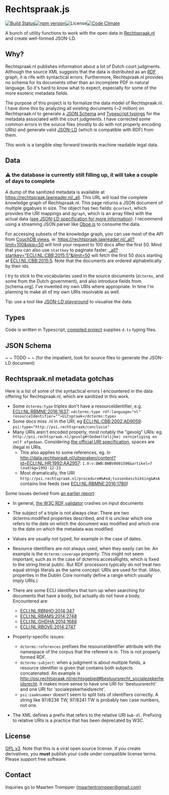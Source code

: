 # Rechtspraak.js
[![Build Status](https://travis-ci.org/digitalheir/rechtspraak-js.svg?branch=master)](https://travis-ci.org/digitalheir/rechtspraak-js)[![npm version](https://badge.fury.io/js/rechtspraak-nl.svg)](https://badge.fury.io/js/rechtspraak-nl)![License](https://img.shields.io/npm/l/rechtspraak-nl.svg)[![Code Climate](https://codeclimate.com/github/digitalheir/rechtspraak-js/badges/gpa.svg)](https://codeclimate.com/github/digitalheir/rechtspraak-js)

A bunch of utility functions to work with the open data in [Rechtspraak.nl](http://www.rechtspraak.nl/) and create well-formed JSON-LD.

## Why?
Rechtspraak.nl publishes information about a lot of Dutch court judgments. Although the source XML suggests that the data is distributed as an [RDF](https://www.w3.org/2001/sw/wiki/RDF) graph, it is rife with syntactical errors. Furthermore, Rechtspraak.nl provides no schema for its documents other than an incomplete PDF in natural language. So it's hard to know what to expect, especially for some of the more esoteric metadata fields.

The purpose of this project is to formalize the data model of Rechtspraak.nl. I have done this by analyzing all existing documents (~2 million) on Rechtspraak.nl to generate a [JSON Schema](https://spacetelescope.github.io/understanding-json-schema/) and [Typescript typings](https://www.typescriptlang.org/) for the metadata associated with the court judgments. I have corrected some common errors in the source files (mostly to do with not properly encoding URIs) and generate valid [JSON-LD](http://json-ld.org/) (which is compatible with RDF) from them. 

This work is a tangible step forward towards machine readable legal data.

## Data

### ⚠ the database is currently still filling up, it will take a couple of days to complete

A dump of the sanitized metadata is available at https://rechtspraak.lawreader.nl/_all. This URL will load the complete knowledge graph of Rechtspraak.nl. This page returns a JSON document of multiple gigabyes in size. The object has two fields: `@context`, which provides the URI mappings and `@graph`, which is an array filled with the actual data ([see JSON-LD specification for more information](http://json-ld.org/spec/latest/json-ld/#named-graphs)). I recommend using a streaming JSON parser like [Oboe.js](https://oboejs.com/) to consume the data.

For accessing subsets of the knowledge graph, you can use most of the API from [CouchDB views](http://guide.couchdb.org/draft/views.html), ie: https://rechtspraak.lawreader.nl/_all?limit=100&skip=50 will limit your request to 100 docs after the first 50. Mind that you can also use `startkey` to paginate faster: [_all?startkey="ECLI:NL:CBB:2015:5"&limit=50](https://rechtspraak.lawreader.nl/_all?startkey=%22ECLI:NL:CBB:2015:5%22&limit=50) will fetch the first 50 docs starting at [ECLI:NL:CBB:2015:5](https://rechtspraak.lawreader.nl/ecli/ECLI:NL:CBB:2015:5). Note that the documents are ordered alphabetically by their ids. 

I try to stick to the vocabularies used in the source documents (`dcterms`, and some from the Dutch government), and also introduce fields from [schema.org]. I've invented my own URIs where appropriate. In time I'm planning to make all of my own URIs resolvable as well.

Tip: use a tool like [JSON-LD playground](http://json-ld.org/playground/#startTab=tab-expanded&json-ld=https%3A%2F%2Frechtspraak.lawreader.nl%2F_all%3Flimit%3D5) to visualise the data.

## Types
Code is written in Typescript, [compiled project](https://www.npmjs.com/package/rechtspraak-nl) supplies `d.ts` typing files.

## JSON Schema
~ ~ TODO ~ ~ (for the impatient, look for source files to generate the JSON-LD document)

## Rechtspraak.nl metadata gotchas

Here is a list of some of the syntactical errors I encountered in the data offering for Rechtspraak.nl, which are sanitized in this work.

* Some `dcterms:type` triples don't have a resourceIdentifier, e.g. [ECLI:NL:RBMNE:2016:1637](http://data.rechtspraak.nl/uitspraken/content?id=ECLI:NL:RBMNE:2016:1637): `<dcterms:type rdf:language="nl" resourceIdentifier="">Uitspraak</dcterms:type>`
* Some docs miss .nl in the URI; eg [ECLI:NL:CBB:2002:AD9059](http://data.rechtspraak.nl/uitspraken/content?id=ECLI:NL:CBB:2002:AD9059): `psi:type="http://psi.rechtspraak/conclusie"`
* Many URIs aren't encoded properly, most notably the "gevolg" URIs: eg. `http://psi.rechtspraak.nl/gevolg#(Gedeeltelijke) vernietiging en zelf afgedaan`. Considering [the official URI specification](https://tools.ietf.org/rfc/rfc3986.txt), spaces are illegal in URIs.
  * This also applies to some references, eg. in http://data.rechtspraak.nl/uitspraken/content?id=ECLI:NL:HR:1992:AA2957: `1.0:v:BWB:BWBV0001506&artikel=7 (oud)&g=1992-12-23`
  * Most dramatically, the URI `http://psi.rechtspraak.nl/procedure#&#xA;tussenbeschikking&#xA` contains line feeds (see [ECLI:NL:RBMNE:2016:1780](http://data.rechtspraak.nl/uitspraken/content?id=ECLI:NL:RBMNE:2016:1780))

Some issues derived from [an earlier report](http://leibniz-internship-report.herokuapp.com/rechtspraak.nl#rechtspraak-problems):
* In general, [the W3C RDF validator](http://www.w3.org/RDF/Validator/rdfval?URI=data.rechtspraak.nl%2Fuitspraken%2Fcontent%3Fid%3DECLI%3ANL%3ACBB%3A2010%3ABN1294&PARSE=Parse+URI%3A+&TRIPLES_AND_GRAPH=PRINT_TRIPLES&FORMAT=PNG_EMBED) crashes on input documents
* The subject of a triple is not always clear. There are two dcterms:modified properties described, and it is unclear which one refers to the date on which the document was modified and which one to the date on which the metadata was modified.
* Values are usually not typed, for example in the case of dates.
* Resource identifiers are not always used, when they easily can be. An example is the `dcterms:coverage` property. This might not seem important, such as in the case of dcterms:accessRights, which is fixed to the string literal public. But RDF processors typically do not treat two equal strings literals as the same concept: URIs are used for that. (Also, properties in the Dublin Core normally define a range which usually imply URIs.)
* There are some ECLI identifiers that turn up when searching for documents that have a body, but actually do not have a body. Encountered are:
  * [ECLI:NL:RBNHO:2014:347](http://data.rechtspraak.nl/uitspraken/content?id=ECLI:NL:RBNHO:2014:347)
  * [ECLI:NL:RBAMS:2014:2748](http://data.rechtspraak.nl/uitspraken/content?id=ECLI:NL:RBAMS:2014:2748)
  * [ECLI:NL:GHDHA:2014:1688](http://data.rechtspraak.nl/uitspraken/content?id=ECLI:NL:GHDHA:2014:1688)
  * [ECLI:NL:RBOVE:2014:2747](http://data.rechtspraak.nl/uitspraken/content?id=ECLI:NL:RBOVE:2014:2747)

* Property-specific issues:
  * `dcterms:references` prefixes the resourceIdentifier attribute with the namespace of the corpus that the referent is in. This is not properly formed RDF.
  * `dcterms:subject`: when a judgment is about multiple fields, a resource identifier is given that contains both subjects concatenated. An example is http://psi.rechtspraak.nl/rechtsgebied#bestuursrecht_socialezekerheidsrecht. It makes more sense to have one URI for 'bestuursrecht' and one URI for 'socialezekerheidsrecht'.
  * `psi:zaaknummer` doesn't seem to split lists of identifiers correctly. A string like 97/8236 TW, 97/8241 TW is probably two case numbers, not one.
* The XML defines a prefix that refers to the relative URI `bwb-dl`. Prefixing to relative URIs is a practice that has been deprecated by W3C.

## License

[GPL v3](https://www.gnu.org/licenses/gpl.html). Note that this is a viral open source license. If you create derivatives, 
you **must** publish your code under compatible license terms. 
Please support free software. 

## Contact 
Inquiries go to Maarten Trompper (maartentrompper@gmail.com)
